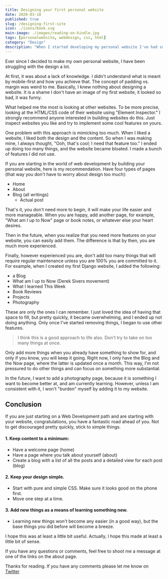 ```yaml
---
title: Designing your first personal website
date: 2020-03-18
published: true
slug: /designing-first-site
icon: ./icons/book.svg
main-image: ./images/reading-on-kindle.jpg
tags: [personalwebsite, webdesign, css, html]
category: "Design"
description: "When I started developing my personal website I've had some difficulties. In this post I try to share what you should do to avoid those."
---
```


Ever since I decided to make my own personal website, I have been struggling with the design a lot.

At first, it was about a lack of knowledge. I didn't understand what is meant by mobile-first and how you achieve that. The concept of padding vs. margin was weird to me. Basically, I knew nothing about designing a website. It is a shame I don't have an image of my first website, it looked so bad, it was funny.

What helped me the most is looking at other websites. To be more precise, looking at the HTML/CSS code of their website using "Element Inspector." I strongly recommend anyone interested in building websites do this. Just inspect websites you like and try to implement some cool features on yours.

One problem with this approach is mimicking too much. When I liked a website, I liked both the design and the content. So when I was making mine, I always thought, "Ooh, that's cool; I need that feature too." I ended up doing too many things, and the website became bloated. I made a bunch of features I did not use.

If you are starting in the world of web development by building your personal website, here is my recommendation. Have four types of pages (that way you don't have to worry about design too much):

* Home
* About
* Blog (all writings)
  * Actual post

That's it, you don't need more to begin, it will make your life easier and more manageable. When you are happy, add another page, for example, "What am I up to Now" page or book notes, or whatever else your heart desires.

Then in the future, when you realize that you need more features on your website, you can easily add them. The difference is that by then, you are much more experienced.

Finally, however experienced you are, don't add too many things that will require regular maintenance unless you are 100% you are committed to it. For example, when I created my first Django website, I added the following:

  * a Blog
  * What am I up to Now (Derek Sivers movement)
  * What I learned This Week
  * Book Reviews
  * Projects
  * Photography

These are only the ones I can remember. I just loved the idea of having that space to fill, but pretty quickly, it became overwhelming, and I ended up not doing anything. Only once I've started removing things, I began to use other features.

> I think this is a good approach to life also. Don't try to take on too many things at once.

Only add more things when you already have something to show for, and only if you know, you will keep it going. Right now, I only have the Blog and the Now page, where the latter is updated once a month. This way, I'm not pressured to do other things and can focus on something more substantial.

In the future, I want to add a photography page, because it is something I want to become better at, and am currently learning. However, unless I am consistent with it, I won't "burden" myself by adding it to my website.

## Conclusion

If you are just starting on a Web Development path and are starting with your website, congratulations, you have a fantastic road ahead of you. Not to get discouraged pretty quickly, stick to simple things.

#### 1. Keep content to a minimum:

  * Have a welcome page (home)
  * Have a page where you talk about yourself (about)
  * Create a blog with a list of all the posts and a detailed view for each post (blog)

#### 2. Keep your design simple.

  * Start with pure and simple CSS. Make sure it looks good on the phone first.
  * Move one step at a time.

#### 3. Add new things as a means of learning something new.

  * Learning new things won't become any easier (in a good way), but the base things you did before will become a breeze.

I hope this was at least a little bit useful. Actually, I hope this made at least a little bit of sense.

If you have any questions or comments, feel free to shoot me a message at one of the links on the about page.

Thanks for reading. If you have any comments please let me know on [Twitter](https://twitter.com/rasulkireev/status/1240339394319527936)